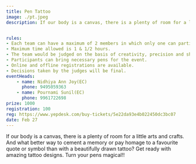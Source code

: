 ```yaml
---
title: Pen Tattoo
image: ./pt.jpeg
description: If our body is a canvas, there is a plenty of room for a little arts and crafts. And what better way to cement a memory or pay homage to a favourite quote or symbol than with a beautifully drawn tattoo? Get ready with amazing tattoo designs. Turn your pens magical!!   


rules: 
- Each team can have a maximum of 2 members in which only one can participate in the event.
- Maximum time allowed is 1 & 1/2 hours.
- The team would be judged on the basis of creativity, precision and sharpness of the drawing.
- Participants can bring necessary pens for the event.
- Online and offline registrations are available.
- Decisions taken by the judges will be final.
eventHeads:
    - name: Nidhiya Ann Joy(EC)
      phone: 9495059363
    - name: Pournami Sunil(EC)
      phone: 9961722698
prize: 1000
registration: 100
reg: https://www.yepdesk.com/buy-tickets/5e22da93e4b022450dc3bc07
date: Feb 27
---
```

If our body is a canvas, there is a plenty of room for a little arts and crafts. And what better way to cement a memory or pay homage to a favourite quote or symbol than with a beautifully drawn tattoo? Get ready with amazing tattoo designs. Turn your pens magical!!  
